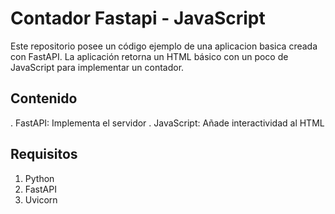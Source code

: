 # Contador Fastapi - JavaScript
Este repositorio posee un código ejemplo de una aplicacion basica creada con FastAPI.
La aplicación retorna un HTML básico con un poco de JavaScript para implementar un contador.

## Contenido
. FastAPI: Implementa el servidor
. JavaScript: Añade interactividad al HTML

## Requisitos
1. Python
2. FastAPI
3. Uvicorn

